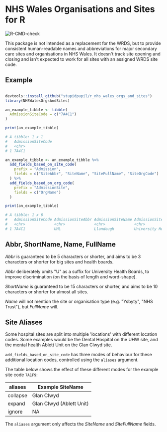 # NHS Wales Organisations and Sites for R

![R-CMD-check](https://github.com/stupidpupil/r_nhs_wales_orgs_and_sites/actions/workflows/check-release.yaml/badge.svg)

This package is not intended as a replacement for the WRDS, but to provide consistent human-readable names and abbreviations for major secondary care sites and organisations in NHS Wales. It doesn't track site opening and closing and isn't expected to work for all sites with an assigned WRDS site code.

## Example

```R

devtools::install_github("stupidpupil/r_nhs_wales_orgs_and_sites")
library(NHSWalesOrgsAndSites)

an_example_tibble <- tibble(
  AdmissionSiteCode = c("7A4C1")
)

print(an_example_tibble)

# A tibble: 1 x 1
#   AdmissionSiteCode
#   <chr>
# 1 7A4C1

an_example_tibble <- an_example_tibble %>% 
  add_fields_based_on_site_code(
    prefix = "Admission", 
    fields = c("SiteAbbr", "SiteName", "SiteFullName", "SiteOrgCode")
  ) %>%
  add_fields_based_on_org_code(
  	prefix = "AdmissionSite",
  	fields = c("OrgName")
  )

print(an_example_tibble)

# A tibble: 1 x 6
#   AdmissionSiteCode AdmissionSiteAbbr AdmissionSiteName AdmissionSiteFullName         AdmissionSiteOrgCode AdmissionSiteOrgName
#   <chr>             <chr>             <chr>             <chr>                         <chr>                <chr>               
# 1 7A4C1             UHL               Llandough         University Hospital Llandough 7A4                  Cardiff & Vale      

```

## Abbr, ShortName, Name, FullName

*Abbr* is guaranteed to be 5 characters or shorter, and aims to be 3 characters or shorter for big sites and health boards. 

*Abbr* deliberately omits "U" as a suffix for University Health Boards, to improve discrimination (on the basis of length and word-shape).

*ShortName* is guaranteed to be 15 characters or shorter, and aims to be 10 characters or shorter for almost all sites.

*Name* will not mention the site or organisation type (e.g. "Ysbyty", "NHS Trust"), but *FullName* will.


## Site Aliases
Some hospital sites are split into multiple 'locations' with different location codes. Some examples would be the Dental Hospital on the UHW site, and the mental health Ablett Unit on the Glan Clwyd site.

`add_fields_based_on_site_code` has three modes of behaviour for these additional location codes, controlled using the `aliases` argument.

The table below shows the effect of these different modes for the example site code `7A1F9`:


| aliases  | Example SiteName         |
|----------|--------------------------|
| collapse | Glan Clwyd               |
| expand   | Glan Clwyd (Ablett Unit) |
| ignore   | NA                       |


The `aliases` argument only affects the *SiteName* and *SiteFullName* fields.
